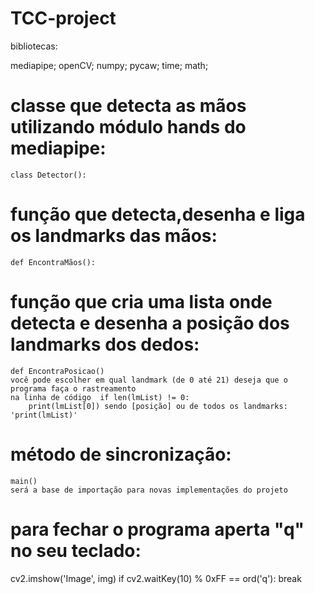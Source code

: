# TCC-project
bibliotecas:

mediapipe;
openCV;
numpy;
pycaw;
time;
math;

# classe que detecta as mãos utilizando módulo hands do mediapipe:
    class Detector():

# função que detecta,desenha e liga os landmarks das mãos:
    def EncontraMãos():

# função que cria uma lista onde detecta e desenha a posição dos landmarks dos dedos:
    def EncontraPosicao()
    você pode escolher em qual landmark (de 0 até 21) deseja que o programa faça o rastreamento
    na linha de código  if len(lmList) != 0:
        print(lmList[0]) sendo [posição] ou de todos os landmarks: 'print(lmList)'

# método de sincronização:
    main()
    será a base de importação para novas implementações do projeto


# para fechar o programa aperta "q" no seu teclado:
   cv2.imshow('Image', img)
        if cv2.waitKey(10) % 0xFF == ord('q'):
           break

